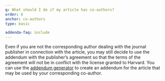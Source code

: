 ```yaml
---
q: What should I do if my article has co-authors?
order: 6
anchor: co-authors
type: basic

addenda-faq: include
---
```

Even if you are not the corresponding author dealing with the journal publisher in connection with the article, you may still decide to use the addendum with the publisher’s agreement so that the terms of the agreement will not be in conflict with the license granted to Harvard. You can use the [addendum generator](#) to create an addendum for the article that may be used by your corresponding co-author.
